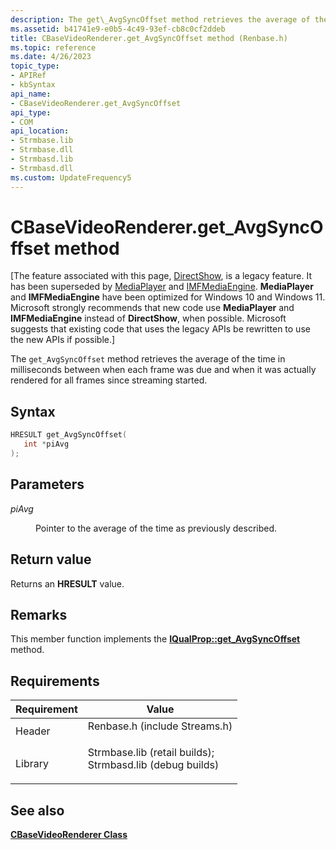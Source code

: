 ```yaml
---
description: The get\_AvgSyncOffset method retrieves the average of the time in milliseconds between when each frame was due and when it was actually rendered for all frames since streaming started.
ms.assetid: b41741e9-e0b5-4c49-93ef-cb8c0cf2ddeb
title: CBaseVideoRenderer.get_AvgSyncOffset method (Renbase.h)
ms.topic: reference
ms.date: 4/26/2023
topic_type: 
- APIRef
- kbSyntax
api_name: 
- CBaseVideoRenderer.get_AvgSyncOffset
api_type: 
- COM
api_location: 
- Strmbase.lib
- Strmbase.dll
- Strmbasd.lib
- Strmbasd.dll
ms.custom: UpdateFrequency5
---
```


# CBaseVideoRenderer.get\_AvgSyncOffset method

\[The feature associated with this page, [DirectShow](/windows/win32/directshow/directshow), is a legacy feature. It has been superseded by [MediaPlayer](/uwp/api/Windows.Media.Playback.MediaPlayer) and [IMFMediaEngine](/windows/win32/api/mfmediaengine/nn-mfmediaengine-imfmediaengine). **MediaPlayer** and **IMFMediaEngine** have been optimized for Windows 10 and Windows 11. Microsoft strongly recommends that new code use **MediaPlayer** and **IMFMediaEngine** instead of **DirectShow**, when possible. Microsoft suggests that existing code that uses the legacy APIs be rewritten to use the new APIs if possible.\]

The `get_AvgSyncOffset` method retrieves the average of the time in milliseconds between when each frame was due and when it was actually rendered for all frames since streaming started.

## Syntax


```C++
HRESULT get_AvgSyncOffset(
   int *piAvg
);
```



## Parameters

<dl> <dt>

*piAvg* 
</dt> <dd>

Pointer to the average of the time as previously described.

</dd> </dl>

## Return value

Returns an **HRESULT** value.

## Remarks

This member function implements the [**IQualProp::get\_AvgSyncOffset**](/previous-versions/windows/desktop/api/Amvideo/nf-amvideo-iqualprop-get_avgsyncoffset) method.

## Requirements



| Requirement | Value |
|--------------------|--------------------------------------------------------------------------------------------------------------------------------------------------------------------------------------------|
| Header<br/>  | <dl> <dt>Renbase.h (include Streams.h)</dt> </dl>                                                                                   |
| Library<br/> | <dl> <dt>Strmbase.lib (retail builds); </dt> <dt>Strmbasd.lib (debug builds)</dt> </dl> |



## See also

<dl> <dt>

[**CBaseVideoRenderer Class**](cbasevideorenderer.md)
</dt> </dl>

 

 




